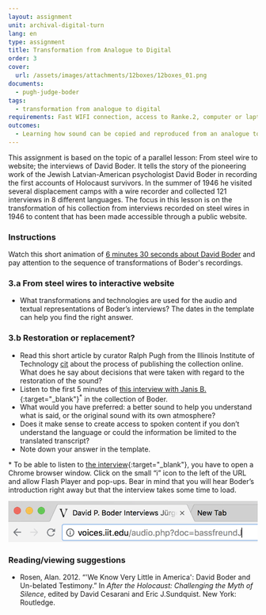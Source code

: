 ```yaml
---
layout: assignment
unit: archival-digital-turn
lang: en
type: assignment
title: Transformation from Analogue to Digital
order: 3
cover: 
  url: /assets/images/attachments/12boxes/12boxes_01.png
documents:
  - pugh-judge-boder
tags:
  - transformation from analogue to digital
requirements: Fast WIFI connection, access to Ranke.2, computer or laptop, application on laptop or computer to view video,
outcomes:
  - Learning how sound can be copied and reproduced from an analogue to a digital carrier
---
```


This assignment is based on the topic of a parallel lesson: From steel wire to website; the interviews of David Boder. It tells the story of the pioneering work of the Jewish Latvian-American psychologist David Boder in recording the first accounts of Holocaust survivors. In the summer of 1946 he visited several displacement camps with a wire recorder and collected 121 interviews in 8 different languages.
The focus in this lesson is on the transformation of his collection from interviews recorded on steel wires in 1946 to content that has been made accessible through a public website.

<!-- more -->

<!-- briefing-student -->

### Instructions
<!-- section-contents -->

Watch this short animation of [6 minutes 30 seconds about David Boder](../boder/#c-clip.en) and pay attention to the sequence of transformations of Boder's recordings.

<!-- section -->

### 3.a From steel wires to interactive website
<!-- section-contents -->

- What transformations and technologies are used for the audio and textual representations of Boder’s interviews?
The dates in the template can help you find the right answer.

<!-- section -->

### 3.b Restoration or replacement?
<!-- section-contents -->

- Read this short article by curator Ralph Pugh from the Illinois Institute of Technology [cit](pugh-judge-boder) about the process of publishing the collection online. What does he say about decisions that were taken with regard to the restoration of the sound?
- Listen to the first 5 minutes of [this interview with Janis B.](http://voices.iit.edu/audio.php?doc=bJanis){:target="_blank"}<sup>*</sup> in the collection of Boder.
- What would you have preferred: a better sound to help you understand what is said, or the original sound with its own atmosphere?
- Does it make sense to create access to spoken content if you don’t understand the language or could the information be limited to the translated transcript?
- Note down your answer in the template.

\* To be able to listen to [the interview](http://voices.iit.edu/audio.php?doc=bJanis){:target="_blank"}, you have to open a Chrome browser window. Click on the small “i” icon to the left of the URL and allow Flash Player and pop-ups. Bear in mind that you will hear Boder’s introduction right away but that the interview takes some time to load.

![chrome-address-bar.png](../../assets/images/chrome-address-bar.png)

<!-- section -->

### Reading/viewing suggestions
<!-- section-contents -->

- Rosen, Alan. 2012. “'We Know Very Little in America': David Boder and Un-belated Testimony.” In *After the Holocaust: Challenging the Myth of Silence*, edited by David Cesarani and Eric J.Sundquist. New York: Routledge.

<!-- briefing-teacher -->
